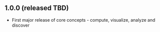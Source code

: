 ## 1.0.0 (released TBD)
- First major release of core concepts - compute, visualize, analyze and discover
